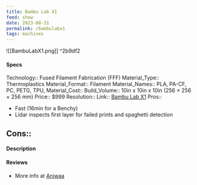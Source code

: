 ```yaml
---
title: Bambu Lab X1
feed: show
date: 2023-08-31
permalink: /bambulabx1
tags: machines
---
```



![[BambuLabX1.png]] ^2b9df2

#### Specs
Technology:: Fused Filament Fabrication (FFF)
Material_Type:: Thermoplastics
Material_Format:: Filament
Material_Names:: PLA, PA-CF, PC, PETG, TPU,
Material_Cost:: 
Build_Volume:: 10in x 10in x 10in (256 × 256 × 256 mm)
Price:: $999
Resolution:: 
Link:: [Bambu Lab X1](https://bambulab.com/en-us/x1)
Pros::
- Fast (16min for a Benchy)
- Lidar inspects first layer for failed prints and spaghetti detection

Cons::
- 

#### Description


#### Reviews
- More info at [Aniwaa](https://www.aniwaa.com/product/3d-printers/bambu-lab-x1/)